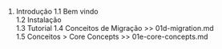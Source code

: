 1. Introdução
    1.1 Bem vindo  
    1.2 Instalação  
    1.3 Tutorial 
    1.4 Conceitos de Migração >> 01d-migration.md  
    1.5 Conceitos > Core Concepts >> 01e-core-concepts.md